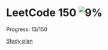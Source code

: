 # LeetCode 150 ![9%](https://progress-bar.dev/7)
Progress: 13/150 

[Study plan](https://leetcode.com/studyplan/top-interview-150/)


